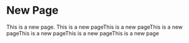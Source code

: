 <!-- TITLE: New Page -->
<!-- SUBTITLE: A quick summary of New Page -->

# New Page
This is a new page. This is a new pageThis is a new pageThis is a new pageThis is a new pageThis is a new pageThis is a new page